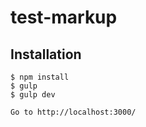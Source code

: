 # test-markup

Installation
------------

    $ npm install
    $ gulp
    $ gulp dev
    
    Go to http://localhost:3000/